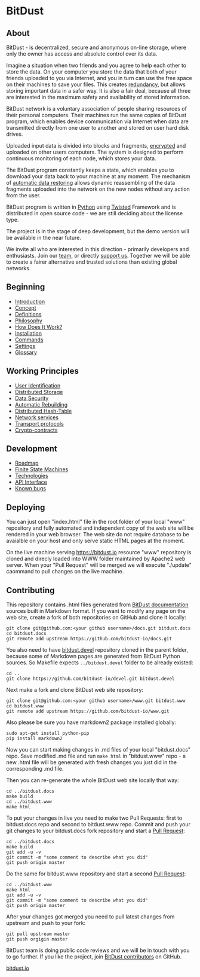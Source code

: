 # BitDust


## About

BitDust - is decentralized, secure and anonymous on-line storage, where only the owner has access and absolute control over its data.

Imagine a situation when two friends and you agree to help each other to store the data. On your computer you store the data that both of your friends uploaded to you via Internet, and you in turn can use the free space on their machines to save your files. This creates [redundancy](https://github.com/bitdust-io/docs/blob/master/storage.md), but allows storing important data in a safer way. It is also a fair deal, because all three are interested in the maximum safety and availability of stored information.

BitDust network is a voluntary association of people sharing resources of their personal computers. Their machines run the same copies of BitDust program, which enables device communication via Internet when data are transmitted directly from one user to another and stored on user hard disk drives. 

Uploaded input data is divided into blocks and fragments, [encrypted](https://github.com/bitdust-io/docs/blob/master/security.md) and uploaded on other users computers. The system is designed to perform continuous monitoring of each node, which stores your data.

The BitDust program constantly keeps a state, which enables you to download your data back to your machine at any moment. The mechanism of [automatic data restoring](https://github.com/bitdust-io/docs/blob/master/rebuilding.md) allows dynamic reassembling of the data fragments uploaded into the network on the new nodes without any action from the user. 

BitDust program is written in [Python](http://python.org) using [Twisted](http://twistedmatrix.com/) Framework and is distributed in open source code - we are still deciding about the license type. 

The project is in the stage of deep development, but the demo version will be available in the near future. 

We invite all who are interested in this direction - primarily developers and enthusiasts. Join our [team](https://github.com/bitdust-io), or directly [support us](https://github.com/bitdust-io/docs/blob/master/donate.md). Together we will be able to create a fairer alternative and trusted solutions than existing global networks.



## Beginning

+ [Introduction](https://github.com/bitdust-io/docs/blob/master/intro.md)
+ [Concept](https://github.com/bitdust-io/docs/blob/master/concept.md)
+ [Definitions](https://github.com/bitdust-io/docs/blob/master/definitions.md)
+ [Philosophy](https://github.com/bitdust-io/docs/blob/master/philosophy.md)
+ [How Does It Work?](https://github.com/bitdust-io/docs/blob/master/principle.md)
+ [Installation](https://github.com/bitdust-io/docs/blob/master/install.md)
+ [Commands](https://github.com/bitdust-io/docs/blob/master/commands.md)
+ [Settings](https://github.com/bitdust-io/docs/blob/master/settings.md)
+ [Glossary](https://github.com/bitdust-io/docs/blob/master/glossary.md)


## Working Principles

+ [User Identification](https://github.com/bitdust-io/docs/blob/master/identities.md)
+ [Distributed Storage](https://github.com/bitdust-io/docs/blob/master/storage.md)
+ [Data Security](https://github.com/bitdust-io/docs/blob/master/security.md)
+ [Automatic Rebuilding](https://github.com/bitdust-io/docs/blob/master/rebuilding.md)
+ [Distributed Hash-Table](https://github.com/bitdust-io/docs/blob/master/dht.md)
+ [Network services](https://github.com/bitdust-io/docs/blob/master/services.md)
+ [Transport protocols](https://github.com/bitdust-io/docs/blob/master/transports.md)
+ [Crypto-contracts](https://github.com/bitdust-io/docs/blob/master/crypto_contracts.md)


## Development

+ [Roadmap](https://github.com/bitdust-io/docs/blob/master/roadmap.md)
+ [Finite State Machines](https://github.com/bitdust-io/docs/blob/master/automats.md)
+ [Technologies](https://github.com/bitdust-io/docs/blob/master/technologies.md)
+ [API Interface](https://github.com/bitdust-io/docs/blob/master/api.md)
+ [Known bugs](https://github.com/bitdust-io/docs/blob/master/bugs.md)


## Deploying

You can just open "index.html" file in the root folder of your local "www" repository and fully automated and independent copy of the web site will be rendered in your web browser. The web site do not require database to be avaialble on your host and only serve static HTML pages at the moment.

On the live machine serving https://bitdust.io resource "www" repository is cloned and direcly loaded into WWW folder maintained by Apache2 web server. When your "Pull Request" will be merged we will execute "./update" caommand to pull changes on the live machine.


## Contributing

This repository contains .html files generated from [BitDust documentation](https://github.com/bitdust-io/docs) sources built in Markdown format. If you want to modify any page on the web site, create a fork of both repositories on GitHub and clone it locally:

    git clone git@github.com:<your github username>/docs.git bitdust.docs
    cd bitdust.docs
    git remote add upstream https://github.com/bitdust-io/docs.git


You also need to have [bitdust.devel](https://github.com/bitdust-io/devel) repository cloned in the parent folder, because some of Markdown pages are generated from BitDust Python sources. So Makefile expects `../bitdust.devel` folder to be already existed:

    cd ..
    git clone https://github.com/bitdust-io/devel.git bitdust.devel


Next make a fork and clone BitDust web site repository:

    git clone git@github.com:<your github username>/www.git bitdust.www
    cd bitdust.www
    git remote add upstream https://github.com/bitdust-io/www.git


Also please be sure you have markdown2 package installed globally:

    sudo apt-get install python-pip
    pip install markdown2


Now you can start making changes in .md files of your local "bitdust.docs" repo. Save modified .md file and run `make html` in "bitdust.www" repo - a new .html file will be generated with fresh changes you just did in the corresponding .md file.

Then you can re-generate the whole BitDust web site locally that way:

    cd ../bitdust.docs
    make build
    cd ../bitdust.www
    make html


To put your changes in live you need to make two Pull Requests: first to bitdust.docs repo and second to bitdust.www repo. Commit and push your git changes to your bitdust.docs fork repository and start a [Pull Request](https://github.com/bitdust-io/docs/pulls):

    cd ../bitdust.docs
    make build
    git add -u -v
    git commit -m "some comment to describe what you did"
    git push origin master


Do the same for bitdust.www repository and start a second [Pull Request](https://github.com/bitdust-io/www/pulls):

    cd ../bitdust.www
    make html
    git add -u -v
    git commit -m "some comment to describe what you did"
    git push origin master


After your changes got merged you need to pull latest changes from upstream and push to your fork:

    git pull upstream master
    git push orgigin master


BitDust team is doing public code reviews and we will be in touch with you to go further. If you like the project, join [BitDust contributors](https://github.com/bitdust-io) on GitHub.


[bitdust.io](https://bitdust.io)

